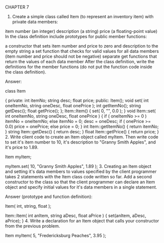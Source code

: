 CHAPTER 7

1. Create a simple class called Item (to represent an inventory item) with private data members:

item number (an integer)
description (a string)
price (a floating-point value)
In the class definition include prototypes for public member functions:

a constructor that sets item number and price to zero and description to the empty string
a set function that checks for valid values for all data members (item number and price should not be negative)
separate get functions that return the values of each data member
After the class definition, write the definitions for the member functions (do not put the function code inside the class definition).

Answer:

class Item

{
private:
   int itemNo;
   string desc;
   float price;
public:
   Item();
   void set( int oneItemNo, string oneDesc, float onePrice );
   int getItemNo();
   string getDesc();
   float getPrice();
};
Item::Item()
{
   set( 0, "", 0.0 );
}
void Item::set( int oneItemNo, string oneDesc, float onePrice )
{
   if ( oneItemNo >= 0 )
      itemNo = oneItemNo;
   else
      itemNo = 0;
   desc = oneDesc;
   if ( onePrice >= 0.0)
      price = onePrice;
   else
      price = 0;
}
int Item::getItemNo()
{
   return itemNo;
}
string Item::getDesc()
{
   return desc;
}
float Item::getPrice()
{
   return price;
}
2. Write client code to create an Item object called myItem. Then write code to set it's item number to 10, it's description to "Granny Smith Apples", and it's price to 1.89.

Item myItem;

myItem.set( 10, "Granny Smith Apples", 1.89 );
3. Creating an Item object and setting it's data members to values specified by the client programmer takes 2 statements with the Item class code written so far. Add a second constructor to the class so that the client programmer can declare an Item object and specify initial values for it's data members in a single statement.

Answer (prototype and function definition):

Item( int, string, float );

Item::Item( int anItem, string aDesc, float aPrice )
{
   set(anItem, aDesc, aPrice);
}
4. Write a declaration for an Item object that calls your constructor from the previous problem.

Item myItem( 5, "Fredericksburg Peaches", 3.95 );
